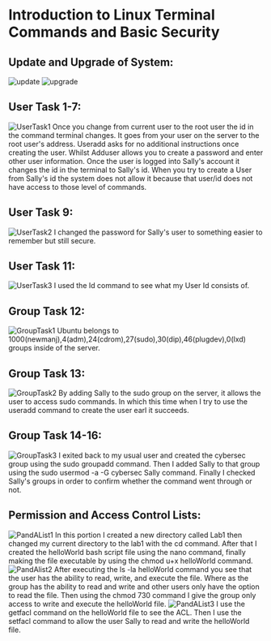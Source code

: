 # Introduction to Linux Terminal Commands and Basic Security

## Update and Upgrade of System:
![update](images/updatesystem.png)
![upgrade](images/upgradesystem.png)

## User Task 1-7:
![UserTask1](images/UserTask1-7.png)
Once you change from current user to the root user the id in the command terminal changes.
It goes from your user on the server to the root user's address. Useradd asks for no additional
instructions once creating the user. Whilst Adduser allows you to create a password and enter other
user information. Once the user is logged into Sally's account it changes the id in the terminal to Sally's 
id. When you try to create a User from Sally's id the system does not allow it because that user/id does not
have access to those level of commands.

## User Task 9:
![UserTask2](images/UserTask9.png)
I changed the password for Sally's user to something easier to remember but still secure.

## User Task 11:
![UserTask3](images/UserTask11.png)
I used the Id command to see what my User Id consists of.

## Group Task 12:
![GroupTask1](images/GroupTask12.png)
Ubuntu belongs to 1000(newmanj),4(adm),24(cdrom),27(sudo),30(dip),46(plugdev),0(lxd) groups inside of the server.

## Group Task 13:
![GroupTask2](images/GroupTask13.png)
By adding Sally to the sudo group on the server, it allows the user to access sudo commands. In which this time when I try to use the useradd command to create the user earl it succeeds. 

## Group Task 14-16:
![GroupTask3](images/GroupTask14-16.png)
I exited back to my usual user and created the cybersec group using the sudo groupadd command. Then I added Sally to that group using the sudo usermod -a -G cybersec Sally command. Finally I checked Sally's groups in order to confirm whether the command went through or not. 

## Permission and Access Control Lists:
![PandAList1](iamges/PermissionandAccessControlList.png)
In this portion I created a new directory called Lab1 then changed my current directory to the lab1 with the cd command. After that I created the helloWorld bash script file using the nano command, finally making the file executable by using the chmod u+x helloWorld command. 
![PandAlist2](images/PandAList.png)
After executing the ls -la helloWorld command you see that the user has the ability to read, write, and execute the file. Where as the group has the ability to read and write and other users only have the option to read the file. Then using the chmod 730 command I give the group only access to write and execute the helloWorld file.
![PandAList3](images/ProcessandAccessFinal.png)
I use the getfacl command on the helloWorld file to see the ACL. Then I use the setfacl command to allow the user Sally to read and write the helloWorld file.






